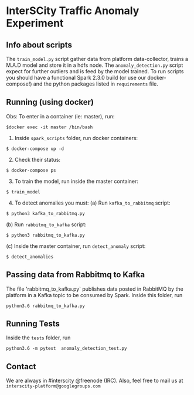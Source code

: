 # InterSCity Traffic Anomaly Experiment

## Info about scripts

The `train_model.py` script gather data from platform data-collector,
trains a M.A.D model and store it in a hdfs node. The `anomaly_detection.py`
script expect for further outliers and is feed by the model trained. To run
scripts you should have a functional Spark 2.3.0 build (or use our
docker-compose!) and the python packages listed
in `requirements` file.

## Running (using docker)

Obs: To enter in a container (ie: master), run:
```
$docker exec -it master /bin/bash
```

1. Inside `spark_scripts` folder, run docker containers:
```
$ docker-compose up -d
```

2. Check their status:
```
$ docker-compose ps
```

3. To train the model, run inside the master container:
```
$ train_model
```

4. To detect anomalies you must:
(a) Run `kafka_to_rabbitmq` script: 
```
$ python3 kafka_to_rabbitmq.py
```

(b) Run `rabbitmq_to_kafka` script:
```
$ python3 rabbitmq_to_kafka.py
```

(c) Inside the master container, run `detect_anomaly` script:
```
$ detect_anomalies
```

## Passing data from Rabbitmq to Kafka

The file 'rabbitmq_to_kafka.py` publishes data posted in RabbitMQ by the
platform in a Kafka topic to be consumed by Spark.
Inside this folder, run
```
python3.6 rabbitmq_to_kafka.py
```

## Running Tests

Inside the `tests` folder, run
```
python3.6 -m pytest  anomaly_detection_test.py
```

## Contact

We are always in #interscity @freenode (IRC). Also, feel free to mail us at
`interscity-platform@googlegroups.com`
